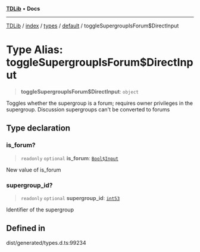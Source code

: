 [**TDLib**](../../../../../../README.md) • **Docs**

***

[TDLib](../../../../../../modules.md) / [index](../../../../../README.md) / [types](../../../README.md) / [default](../README.md) / toggleSupergroupIsForum$DirectInput

# Type Alias: toggleSupergroupIsForum$DirectInput

> **toggleSupergroupIsForum$DirectInput**: `object`

Toggles whether the supergroup is a forum; requires owner privileges in the supergroup. Discussion supergroups can't be converted to forums

## Type declaration

### is\_forum?

> `readonly` `optional` **is\_forum**: [`Bool$Input`](Bool$Input.md)

New value of is_forum

### supergroup\_id?

> `readonly` `optional` **supergroup\_id**: [`int53`](int53.md)

Identifier of the supergroup

## Defined in

dist/generated/types.d.ts:99234
